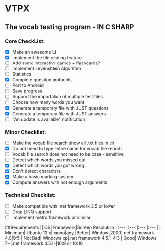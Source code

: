 # VTPX
## The vocab testing program - IN C SHARP

### Core CheckList:
- [x] Make an awesome UI
- [x] Implement the file reading feature
- [ ] Add some interactive games + flashcards?
- [ ] Implement Levenshtein Algorithm
- [ ] Statistics
- [x] Complete question protocols
- [ ] Port to Android
- [ ] Save progress
- [ ] Support the importation of multiple test files
- [ ] Choose how many words you want
- [x] Generate a temporary file with JUST questions
- [x] Generate a temporary file with JUST answers
- [ ] "An update is available" notification

### Minor Checklist:
- [ ] Make the vocab file search show all .txt files in dir
- [x] Do not need to type entire name for vocab file search
- [ ] Vocab file search does not need to be case - sensitive
- [ ] Detect which words you missed out
- [x] Detect which words you got wrong
- [x] Don't detect characters
- [x] Make a basic marking system
- [x] Compute answers with not enough arguments

### Technical Checklist:
- [ ] Make compatible with .net framework 3.5 or lower
- [ ] Drop LINQ support
- [ ] Implement metro framework or similar
 
##Requirements
|| OS|  Framework|Screen Resolution
| :---| :---:|:---:|:---:|
| Minimum| Ubuntu 12.x| mono|any
|Better| Windows2000|.net framework 4.0|9:5
| Not Bad| Windows xp|.net framework 4.5.1| 4:3
| Good| Windows 7+|.net framework 4.5.1+|16:9 or 16:10
